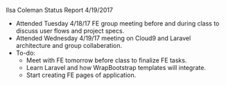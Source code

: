Ilsa Coleman
Status Report
4/19/2017

- Attended Tuesday 4/18/17 FE group meeting before and during class to discuss user flows and project specs.
- Attended Wednesday 4/19/17 meeting on Cloud9 and Laravel architecture and group collaberation.
- To-do:
  - Meet with FE tomorrow before class to finalize FE tasks.
  - Learn Laravel and how WrapBootstrap templates will integrate.
  - Start creating FE pages of application.

